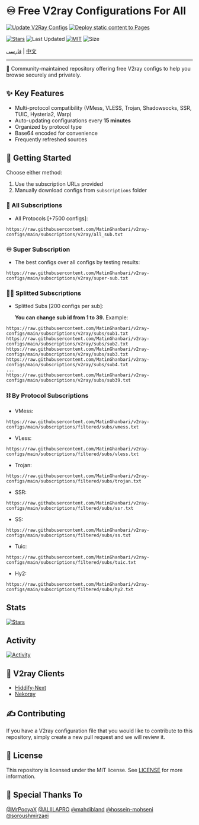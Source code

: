 # ♾️ Free V2ray Configurations For All
[![Update V2Ray Configs](https://github.com/MatinGhanbari/v2ray-configs/actions/workflows/update-configs.yml/badge.svg?branch=main)](https://github.com/MatinGhanbari/v2ray-configs/actions/workflows/update-configs.yml)
[![Deploy static content to Pages](https://github.com/MatinGhanbari/v2ray-configs/actions/workflows/static.yml/badge.svg?branch=main)](https://github.com/MatinGhanbari/v2ray-configs/actions/workflows/static.yml)

[![Stars](https://img.shields.io/github/stars/MatinGhanbari/v2ray-configs?style=flat-square)](https://github.com/MatinGhanbari/v2ray-configs/stargazers)
![Last Updated](https://img.shields.io/github/last-commit/MatinGhanbari/v2ray-configs?style=flat-square) [![MIT](https://img.shields.io/badge/license-MIT-green?style=flat-square)](https://lbesson.mit-license.org/) ![Size](https://img.shields.io/github/repo-size/MatinGhanbari/v2ray-configs?style=flat-square)

[فارسی](https://github.com/MatinGhanbari/v2ray-configs/blob/main/docs/README/README.fa.md) | [中文](https://github.com/MatinGhanbari/v2ray-configs/blob/main/docs/README/README.zh.md)

---------

🧩 Community-maintained repository offering free V2ray configs to help you browse securely and privately.

## ✨ Key Features
- Multi-protocol compatibility (VMess, VLESS, Trojan, Shadowsocks, SSR, TUIC, Hysteria2, Warp)
- Auto-updating configurations every **15 minutes**
- Organized by protocol type
- Base64 encoded for convenience
- Frequently refreshed sources

## 🚀 Getting Started
Choose either method:
1. Use the subscription URLs provided
2. Manually download configs from `subscriptions` folder

### 🔗 All Subscriptions
- All Protocols [+7500 configs]:
```
https://raw.githubusercontent.com/MatinGhanbari/v2ray-configs/main/subscriptions/v2ray/all_sub.txt
```

### ♾️ Super Subscription
- The best configs over all configs by testing results:
```
https://raw.githubusercontent.com/MatinGhanbari/v2ray-configs/main/subscriptions/v2ray/super-sub.txt
```

### 👨‍🚀 Splitted Subscriptions

- Splitted Subs [200 configs per sub]:

    **You can change sub id from 1 to 39.** Example:
```
https://raw.githubusercontent.com/MatinGhanbari/v2ray-configs/main/subscriptions/v2ray/subs/sub1.txt
https://raw.githubusercontent.com/MatinGhanbari/v2ray-configs/main/subscriptions/v2ray/subs/sub2.txt
https://raw.githubusercontent.com/MatinGhanbari/v2ray-configs/main/subscriptions/v2ray/subs/sub3.txt
https://raw.githubusercontent.com/MatinGhanbari/v2ray-configs/main/subscriptions/v2ray/subs/sub4.txt
...
https://raw.githubusercontent.com/MatinGhanbari/v2ray-configs/main/subscriptions/v2ray/subs/sub39.txt
```

### ⛓️ By Protocol Subscriptions
- VMess: 
```
https://raw.githubusercontent.com/MatinGhanbari/v2ray-configs/main/subscriptions/filtered/subs/vmess.txt
```
- VLess: 
```
https://raw.githubusercontent.com/MatinGhanbari/v2ray-configs/main/subscriptions/filtered/subs/vless.txt
```
- Trojan: 
```
https://raw.githubusercontent.com/MatinGhanbari/v2ray-configs/main/subscriptions/filtered/subs/trojan.txt
```
- SSR: 
```
https://raw.githubusercontent.com/MatinGhanbari/v2ray-configs/main/subscriptions/filtered/subs/ssr.txt
```
- SS: 
```
https://raw.githubusercontent.com/MatinGhanbari/v2ray-configs/main/subscriptions/filtered/subs/ss.txt
```
- Tuic: 
```
https://raw.githubusercontent.com/MatinGhanbari/v2ray-configs/main/subscriptions/filtered/subs/tuic.txt
```
- Hy2: 
```
https://raw.githubusercontent.com/MatinGhanbari/v2ray-configs/main/subscriptions/filtered/subs/hy2.txt
```

## Stats
[![Stars](https://starchart.cc/MatinGhanbari/v2ray-configs.svg?variant=adaptive)](https://github.com/MatinGhanbari/v2ray-configs/stargazers)

## Activity
[![Activity](https://repobeats.axiom.co/api/embed/381408388d06985f0df2e3a83b1afcd9b3d0a696.svg "Repobeats analytics image")](#)


## 📱 V2ray Clients
- [Hiddify-Next](https://github.com/hiddify/hiddify-next)
- [Nekoray](https://github.com/MatsuriDayo/nekoray)

## ✍️ Contributing
If you have a V2ray configuration file that you would like to contribute to this repository, simply create a new pull request and we will review it.

## 📝 License
This repository is licensed under the MIT license. See [LICENSE](https://raw.githubusercontent.com/MatinGhanbari/v2ray-configs/main/LICENSE) for more information.

## 🤍 Special Thanks To
[@MrPooyaX](https://github.com/MrPooyaX)
[@ALIILAPRO](https://github.com/ALIILAPRO)
[@mahdibland](https://github.com/mahdibland)
[@hossein-mohseni](https://github.com/hossein-mohseni)
[@soroushmirzaei](https://github.com/soroushmirzaei)
